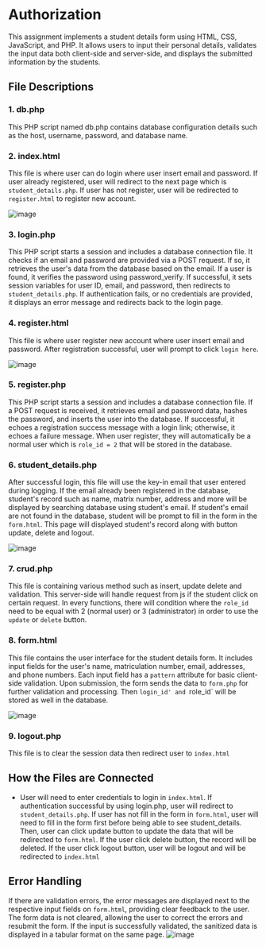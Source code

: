 # Authorization

This assignment implements a student details form using HTML, CSS, JavaScript, and PHP. It allows users to input their personal details, validates the input data both client-side and server-side, and displays the submitted information by the students.

## File Descriptions

### 1. db.php

This PHP script named db.php contains database configuration details such as the host, username, password, and database name.


### 2. index.html
This file is where user can do login where user insert email and password. If user already registered, user will redirect to the next page which is `student_details.php`. If user has not register, user will be redirected to `register.html` to register new account. 


![image](https://github.com/sorfinaly/XSS-CSRF/assets/85787305/911068bc-e358-4d69-945d-ec0194f82b9b)

### 3. login.php
This PHP script starts a session and includes a database connection file. It checks if an email and password are provided via a POST request. If so, it retrieves the user's data from the database based on the email. If a user is found, it verifies the password using password_verify. If successful, it sets session variables for user ID, email, and password, then redirects to `student_details.php`. If authentication fails, or no credentials are provided, it displays an error message and redirects back to the login page.


### 4. register.html
This file is where user register new account where user insert email and password. After registration successful, user will prompt to click `login here`. 

![image](https://github.com/sorfinaly/XSS-CSRF/assets/85787305/098a05fc-5037-4eaf-8167-938f1e72c956)

### 5. register.php

This PHP script starts a session and includes a database connection file. If a POST request is received, it retrieves email and password data, hashes the password, and inserts the user into the database. If successful, it echoes a registration success message with a login link; otherwise, it echoes a failure message. When user register, they will automatically be a normal user which is `role_id = 2` that will be stored in the database.

### 6. student_details.php

After successful login, this file will use the key-in email that user entered during logging. If the email already been registered in the database, student's record such as name, matrix number, address and more will be displayed by searching database using student's email. If student's email are not found in the database, student will be prompt to fill in the form in the `form.html`. This page will displayed student's record along with button update, delete and logout. 

![image](https://github.com/sorfinaly/XSS-CSRF/assets/85787305/77b6ee6e-c224-4627-8a07-55a7b2a93248)

### 7. crud.php

This file is containing various method such as insert, update delete and validation. This server-side will handle request from js if the student click on certain request. In every functions, there will condition where the `role_id` need to be equal with 2 (normal user) or 3 (administrator) in order to use the `update` or `delete` button. 

### 8. form.html

This file contains the user interface for the student details form. It includes input fields for the user's name, matriculation number, email, addresses, and phone numbers. Each input field has a `pattern` attribute for basic client-side validation. Upon submission, the form sends the data to `form.php` for further validation and processing. Then `login_id' and `role_id` will be stored as well in the database. 

![image](https://github.com/sorfinaly/XSS-CSRF/assets/85787305/16447072-6034-4ac9-a734-fc31e8667b5e)

### 9. logout.php

This file is to clear the session data then redirect user to `index.html`


## How the Files are Connected

- User will need to enter credentials to login in `index.html`. If authentication successful by using login.php, user will redirect to `student_details.php`. If user has not fill in the form in `form.html`, user will need to fill in the form first before being able to see student_details. Then, user can click update button to update the data that will be redirected to `form.html`. If the user click delete button, the record will be deleted. If the user click logout button, user will be logout and will be redirected to `index.html`


## Error Handling

If there are validation errors, the error messages are displayed next to the respective input fields on `form.html`, providing clear feedback to the user. The form data is not cleared, allowing the user to correct the errors and resubmit the form. If the input is successfully validated, the sanitized data is displayed in a tabular format on the same page.
![image](https://github.com/sorfinaly/XSS-CSRF/assets/85787305/5dc7add5-982d-459c-ae92-efce9bfd6704)